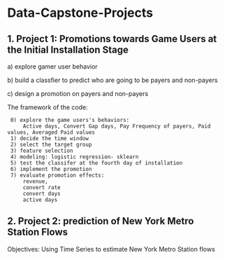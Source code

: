 # Data-Capstone-Projects

## 1. Project 1: Promotions towards Game Users at the Initial Installation Stage

 a) explore gamer user behavior
      
 b) build a classfier to predict who are going to be payers and non-payers
 
 c) design a promotion on payers and non-payers
 
  The framework of the code:
  
     0) explore the game users's behaviors:
         Active days, Convert Gap days, Pay Frequency of payers, Paid values, Averaged Paid values
     1) decide the time window
     2) select the target group
     3) feature selection
     4) modeling: logistic regression- sklearn
     5) test the classifer at the fourth day of installation
     6) implement the promotion
     7) evaluate promotion effects:
         revenue, 
         convert rate
         convert days
         active days
    


## 2. Project 2: prediction of New York Metro Station Flows

 Objectives: Using Time Series to estimate New York Metro Station flows
